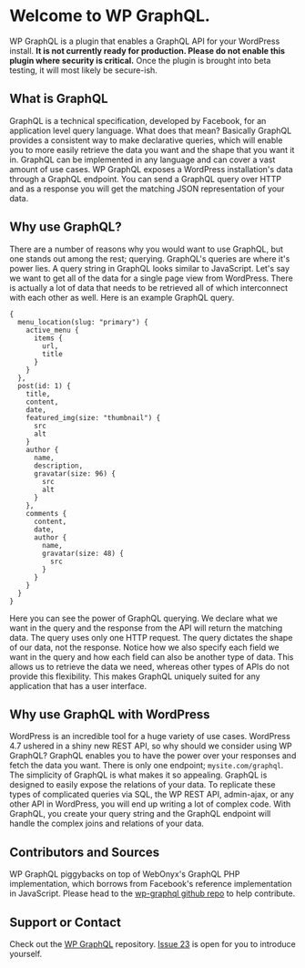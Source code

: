 # Welcome to WP GraphQL.
WP GraphQL is a plugin that enables a GraphQL API for your WordPress install. **It is not currently ready for production. Please do not enable this plugin where security is critical.** Once the plugin is brought into beta testing, it will most likely be secure-ish.

## What is GraphQL
GraphQL is a technical specification, developed by Facebook, for an application level query language. What does that mean? Basically GraphQL provides a consistent way to make declarative queries, which will enable you to more easily retrieve the data you want and the shape that you want it in. GraphQL can be implemented in any language and can cover a vast amount of use cases. WP GraphQL exposes a WordPress installation's data through a GraphQL endpoint. You can send a GraphQL query over HTTP and as a response you will get the matching JSON representation of your data.

## Why use GraphQL?
There are a number of reasons why you would want to use GraphQL, but one stands out among the rest; querying. GraphQL's queries are where it's power lies. A query string in GraphQL looks similar to JavaScript. Let's say we want to get all of the data for a single page view from WordPress. There is actually a lot of data that needs to be retrieved all of which interconnect with each other as well. Here is an example GraphQL query.

```
{
  menu_location(slug: "primary") {
    active_menu {
      items {
        url,
        title
      }
    }
  },
  post(id: 1) {
    title,
    content,
    date,
    featured_img(size: "thumbnail") {
      src
      alt
    }
    author {
      name,
      description,
      gravatar(size: 96) {
        src
        alt
      }
    },
    comments {
      content,
      date,
      author {
        name,
        gravatar(size: 48) {
          src
        }
      }
    }
  }
}
```

Here you can see the power of GraphQL querying. We declare what we want in the query and the response from the API will return the matching data. The query uses only one HTTP request. The query dictates the shape of our data, not the response. Notice how we also specify each field we want in the query and how each field can also be another type of data. This allows us to retrieve the data we need, whereas other types of APIs do not provide this flexibility. This makes GraphQL uniquely suited for any application that has a user interface.

## Why use GraphQL with WordPress
WordPress is an incredible tool for a huge variety of use cases. WordPress 4.7 ushered in a shiny new REST API, so why should we consider using WP GraphQL? GraphQL enables you to have the power over your responses and fetch the data you want. There is only one endpoint; `mysite.com/graphql`. The simplicity of GraphQL is what makes it so appealing. GraphQL is designed to easily expose the relations of your data. To replicate these types of complicated queries via SQL, the WP REST API, admin-ajax, or any other API in WordPress, you will end up writing a lot of complex code. With GraphQL, you create your query string and the GraphQL endpoint will handle the complex joins and relations of your data.

## Contributors and Sources
WP GraphQL piggybacks on top of WebOnyx's GraphQL PHP implementation, which borrows from Facebook's reference implementation in JavaScript. Please head to the [wp-graphql github repo](https://github.com/BE-Webdesign/wp-graphql) to help contribute.

## Support or Contact
Check out the [WP GraphQL](https://github.com/BE-Webdesign/wp-graphql/issues) repository. [Issue 23](https://github.com/BE-Webdesign/wp-graphql/issues/23) is open for you to introduce yourself.
